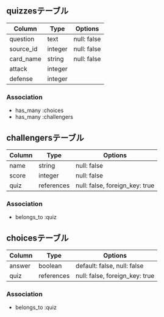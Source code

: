 ## quizzesテーブル

| Column             | Type    | Options                   |
| ------------------ | ------- | ------------------------- |
| question           | text    | null: false               |
| source_id          | integer | null: false               |
| card_name          | string  | null: false               |
| attack             | integer |                           |
| defense            | integer |                           |

### Association
- has_many :choices
- has_many :challengers

## challengersテーブル

| Column      | Type       | Options                        |
| ----------- | ---------- | ------------------------------ |
| name        | string     | null: false                    |
| score       | integer    | null: false                    |
| quiz        | references | null: false, foreign_key: true |

### Association
- belongs_to :quiz

## choicesテーブル

| Column      | Type       | Options                        |
| ----------- | ---------- | ------------------------------ |
| answer      | boolean    | default: false, null: false    |
| quiz        | references | null: false, foreign_key: true |

### Association
- belongs_to :quiz

